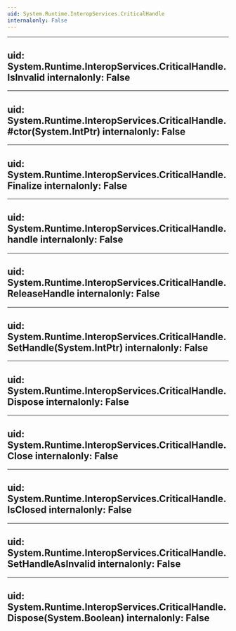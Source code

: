 ```yaml
---
uid: System.Runtime.InteropServices.CriticalHandle
internalonly: False
---
```


---
uid: System.Runtime.InteropServices.CriticalHandle.IsInvalid
internalonly: False
---

---
uid: System.Runtime.InteropServices.CriticalHandle.#ctor(System.IntPtr)
internalonly: False
---

---
uid: System.Runtime.InteropServices.CriticalHandle.Finalize
internalonly: False
---

---
uid: System.Runtime.InteropServices.CriticalHandle.handle
internalonly: False
---

---
uid: System.Runtime.InteropServices.CriticalHandle.ReleaseHandle
internalonly: False
---

---
uid: System.Runtime.InteropServices.CriticalHandle.SetHandle(System.IntPtr)
internalonly: False
---

---
uid: System.Runtime.InteropServices.CriticalHandle.Dispose
internalonly: False
---

---
uid: System.Runtime.InteropServices.CriticalHandle.Close
internalonly: False
---

---
uid: System.Runtime.InteropServices.CriticalHandle.IsClosed
internalonly: False
---

---
uid: System.Runtime.InteropServices.CriticalHandle.SetHandleAsInvalid
internalonly: False
---

---
uid: System.Runtime.InteropServices.CriticalHandle.Dispose(System.Boolean)
internalonly: False
---
